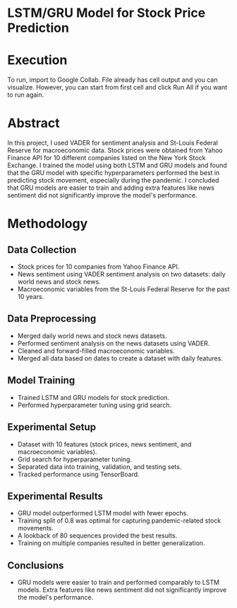 # LSTM/GRU Model for Stock Price Prediction

# Execution
To run, import to Google Collab. File already has cell output and you can visualize. However, you can start from first cell and click Run All if you want to run again.

# Abstract

In this project, I used VADER for sentiment analysis and St-Louis Federal Reserve for macroeconomic data. Stock prices were obtained from Yahoo Finance API for 10 different companies listed on the New York Stock Exchange. I trained the model using both LSTM and GRU models and found that the GRU model with specific hyperparameters performed the best in predicting stock movement, especially during the pandemic. I concluded that GRU models are easier to train and adding extra features like news sentiment did not significantly improve the model's performance.

# Methodology

## Data Collection
- Stock prices for 10 companies from Yahoo Finance API.
- News sentiment using VADER sentiment analysis on two datasets: daily world news and stock news.
- Macroeconomic variables from the St-Louis Federal Reserve for the past 10 years.
## Data Preprocessing
- Merged daily world news and stock news datasets.
- Performed sentiment analysis on the news datasets using VADER.
- Cleaned and forward-filled macroeconomic variables.
- Merged all data based on dates to create a dataset with daily features.
## Model Training
- Trained LSTM and GRU models for stock prediction.
- Performed hyperparameter tuning using grid search.
## Experimental Setup
- Dataset with 10 features (stock prices, news sentiment, and macroeconomic variables).
- Grid search for hyperparameter tuning.
- Separated data into training, validation, and testing sets.
- Tracked performance using TensorBoard.
## Experimental Results
- GRU model outperformed LSTM model with fewer epochs.
- Training split of 0.8 was optimal for capturing pandemic-related stock movements.
- A lookback of 80 sequences provided the best results.
- Training on multiple companies resulted in better generalization.
## Conclusions

- GRU models were easier to train and performed comparably to LSTM models. Extra features like news sentiment did not significantly improve the model's performance.

